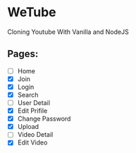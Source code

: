 # WeTube

Cloning Youtube With Vanilla and NodeJS

## Pages:

- [ ] Home
- [x] Join
- [x] Login
- [x] Search
- [ ] User Detail
- [x] Edit Prifile
- [x] Change Password
- [x] Upload
- [ ] Video Detail
- [x] Edit Video
